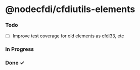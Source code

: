 # @nodecfdi/cfdiutils-elements

### Todo

- [ ] Improve test coverage for old elements as cfdi33, etc  

### In Progress

### Done ✓
